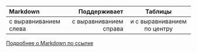  
| Markdown              | Поддерживает           | Таблицы                     | 
| :-------------------- | ---------------------: |:---------------------------:| 
| с выравниванием слева | с выравниванием справа | и с выравниванием по центру | 
 

 
[Подробнее о Markdown по ссылке](https://daringfireball.net/projects/markdown/)
